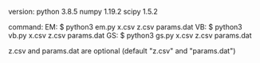 version:
python 3.8.5
numpy 1.19.2
scipy 1.5.2


command:
EM: $ python3 em.py x.csv z.csv params.dat
VB: $ python3 vb.py x.csv z.csv params.dat
GS: $ python3 gs.py x.csv z.csv params.dat

z.csv and params.dat are optional
(default "z.csv" and "params.dat")
